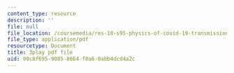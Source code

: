 ```yaml
---
content_type: resource
description: ''
file: null
file_location: /coursemedia/res-10-s95-physics-of-covid-19-transmission-fall-2020/90c8f69590858664f0a60abb4dcd4a2c_qjUR8WJWRgQ.pdf
file_type: application/pdf
resourcetype: Document
title: 3play pdf file
uid: 90c8f695-9085-8664-f0a6-0abb4dcd4a2c
---
```

